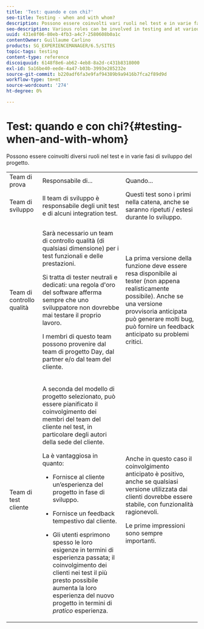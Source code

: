 ```yaml
---
title: 'Test: quando e con chi?'
seo-title: Testing - when and with whom?
description: Possono essere coinvolti vari ruoli nel test e in varie fasi dello sviluppo del progetto
seo-description: Various roles can be involved in testing and at various stages of project development
uuid: 431e8f06-80eb-4fb3-a4c7-2580608b0a1c
contentOwner: Guillaume Carlino
products: SG_EXPERIENCEMANAGER/6.5/SITES
topic-tags: testing
content-type: reference
discoiquuid: 6148f8e6-ab62-4eb8-8a2d-c431b8318000
exl-id: 5a16be40-eede-4a47-b03b-3993e285232e
source-git-commit: b220adf6fa3e9faf94389b9a9416b7fca2f89d9d
workflow-type: tm+mt
source-wordcount: '274'
ht-degree: 0%

---
```


# Test: quando e con chi?{#testing-when-and-with-whom}

Possono essere coinvolti diversi ruoli nel test e in varie fasi di sviluppo del progetto.

<table>
 <tbody>
  <tr>
   <td>Team di prova</td>
   <td>Responsabile di... </td>
   <td>Quando...</td>
  </tr>
  <tr>
   <td>Team di sviluppo</td>
   <td>Il team di sviluppo è responsabile degli unit test e di alcuni integration test.</td>
   <td>Questi test sono i primi nella catena, anche se saranno ripetuti / estesi durante lo sviluppo.</td>
  </tr>
  <tr>
   <td>Team di controllo qualità</td>
   <td><p>Sarà necessario un team di controllo qualità (di qualsiasi dimensione) per i test funzionali e delle prestazioni.</p> <p>Si tratta di tester neutrali e dedicati: una regola d'oro del software afferma sempre che uno sviluppatore non dovrebbe mai testare il proprio lavoro.</p> <p>I membri di questo team possono provenire dal team di progetto Day, dal partner e/o dal team del cliente.</p> </td>
   <td><p>La prima versione della funzione deve essere resa disponibile ai tester (non appena realisticamente possibile). Anche se una versione provvisoria anticipata può generare molti bug, può fornire un feedback anticipato su problemi critici.</p> </td>
  </tr>
  <tr>
   <td>Team di test cliente</td>
   <td><p>A seconda del modello di progetto selezionato, può essere pianificato il coinvolgimento dei membri del team del cliente nel test, in particolare degli autori della sede del cliente.</p> <p>La è vantaggiosa in quanto:</p>
    <ul>
     <li><p>Fornisce al cliente un’esperienza del progetto in fase di sviluppo.</p> </li>
     <li><p>Fornisce un feedback tempestivo dal cliente.</p> </li>
     <li><p>Gli utenti esprimono spesso le loro esigenze in termini di esperienza passata; il coinvolgimento dei clienti nei test il più presto possibile aumenta la loro esperienza del nuovo progetto in termini di <i>pratico</i> esperienza.</p> </li>
    </ul> </td>
   <td><p>Anche in questo caso il coinvolgimento anticipato è positivo, anche se qualsiasi versione utilizzata dai clienti dovrebbe essere stabile, con funzionalità ragionevoli.</p> <p>Le prime impressioni sono sempre importanti.</p> </td>
  </tr>
 </tbody>
</table>

